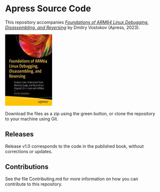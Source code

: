 # Apress Source Code

This repository accompanies [*Foundations of ARM64 Linux Debugging, Disassembling, and Reversing*](https://link.springer.com/book/10.1007/978-1-4842-9082-8) by Dmitry Vostokov (Apress, 2023).

[comment]: #cover
![Cover image](978-1-4842-9081-1.jpg)

Download the files as a zip using the green button, or clone the repository to your machine using Git.

## Releases

Release v1.0 corresponds to the code in the published book, without corrections or updates.

## Contributions

See the file Contributing.md for more information on how you can contribute to this repository.